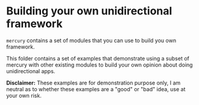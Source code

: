 # Building your own unidirectional framework

`mercury` contains a set of modules that you can use to build
  you own framework.

This folder contains a set of examples that demonstrate using
  a subset of mercury with other existing modules to build your
  own opinion about doing unidirectional apps.

**Disclaimer:** These examples are for demonstration purpose
  only, I am neutral as to whether these examples are a "good" or
  "bad" idea, use at your own risk.
